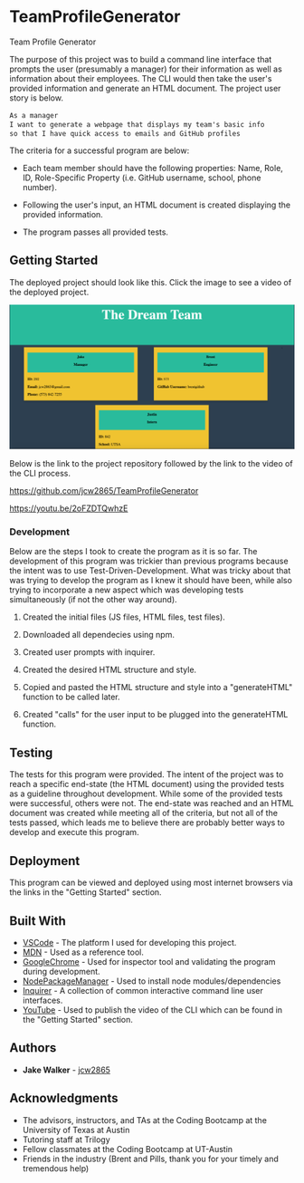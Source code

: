 # TeamProfileGenerator
Team Profile Generator

The purpose of this project was to build a command line interface that prompts the user (presumably a manager) for their information as well as information about their employees. The CLI would then take the user's provided information and generate an HTML document. The project user story is below.

```
As a manager
I want to generate a webpage that displays my team's basic info
so that I have quick access to emails and GitHub profiles
```

 The criteria for a successful program are below: 

* Each team member should have the following properties: Name, Role, ID, Role-Specific Property (i.e. GitHub username, school, phone number).

* Following the user's input, an HTML document is created displaying the provided information. 

* The program passes all provided tests. 

## Getting Started

The deployed project should look like this. Click the image to see a video of the deployed project.

[![Deployed Project](TeamProfGenSS.png)](https://youtu.be/2oFZDTQwhzE)


Below is the link to the project repository followed by the link to the video of the CLI process. 

https://github.com/jcw2865/TeamProfileGenerator

https://youtu.be/2oFZDTQwhzE

### Development

Below are the steps I took to create the program as it is so far. The development of this program was trickier than previous programs because the intent was to use Test-Driven-Development. What was tricky about that was trying to develop the program as I knew it should have been, while also trying to incorporate a new aspect which was developing tests simultaneously (if not the other way around).  

1. Created the initial files (JS files, HTML files, test files). 

2. Downloaded all dependecies using npm. 

3. Created user prompts with inquirer.

4. Created the desired HTML structure and style.

5. Copied and pasted the HTML structure and style into a "generateHTML" function to be called later. 

6. Created "calls" for the user input to be plugged into the generateHTML function. 

## Testing

The tests for this program were provided. The intent of the project was to reach a specific end-state (the HTML document) using the provided tests as a guideline throughout development. While some of the provided tests were successful, others were not. The end-state was reached and an HTML document was created while meeting all of the criteria, but not all of the tests passed, which leads me to believe there are probably better ways to develop and execute this program.

## Deployment

This program can be viewed and deployed using most internet browsers via the links in the "Getting Started" section. 

## Built With

* [VSCode](https://code.visualstudio.com/) - The platform I used for developing this project.
* [MDN](https://developer.mozilla.org/en-US/) - Used as a reference tool.
* [GoogleChrome](https://www.google.com/chrome/) - Used for inspector tool and validating the program during development. 
* [NodePackageManager](https://www.npmjs.com/) - Used to install node modules/dependencies
* [Inquirer](https://www.npmjs.com/package/inquirer) - A collection of common interactive command line user interfaces.
* [YouTube](https://youtube.com) - Used to publish the video of the CLI which can be found in the "Getting Started" section. 
<!-- ## Contributing

Please read [CONTRIBUTING.md](https://gist.github.com/PurpleBooth/b24679402957c63ec426) for details on our code of conduct, and the process for submitting pull requests to us. -->

## Authors

* **Jake Walker** - [jcw2865](https://github.com/jcw2865)

<!-- See also the list of [contributors](https://github.com/your/project/contributors) who participated in this project. -->

<!-- ## License

This project is licensed under the MIT License - see the [LICENSE.md](LICENSE.md) file for details -->

## Acknowledgments

* The advisors, instructors, and TAs at the Coding Bootcamp at the University of Texas at Austin
* Tutoring staff at Trilogy
* Fellow classmates at the Coding Bootcamp at UT-Austin
* Friends in the industry (Brent and Pills, thank you for your timely and tremendous help)